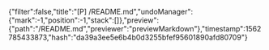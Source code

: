 {"filter":false,"title":"[P] /README.md","undoManager":{"mark":-1,"position":-1,"stack":[]},"preview":{"path":"/README.md","previewer":"previewMarkdown"},"timestamp":1562785433873,"hash":"da39a3ee5e6b4b0d3255bfef95601890afd80709"}